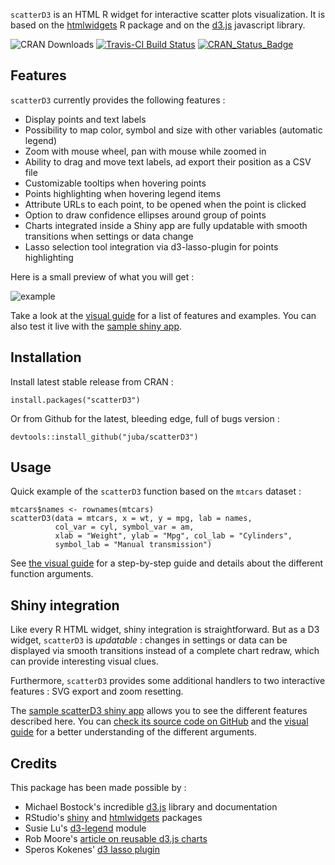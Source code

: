 `scatterD3` is an HTML R widget for interactive scatter plots visualization. It is based on the [htmlwidgets](http://www.htmlwidgets.org/) R package and on the [d3.js](http://d3js.org/) javascript
library.

![CRAN Downloads](http://cranlogs.r-pkg.org/badges/last-month/scatterD3)
[![Travis-CI Build Status](https://travis-ci.org/juba/scatterD3.svg?branch=master)](https://travis-ci.org/juba/scatterD3)
[![CRAN_Status_Badge](http://www.r-pkg.org/badges/version/scatterD3)](http://cran.r-project.org/package=scatterD3)

## Features

`scatterD3` currently provides the following features :

-   Display points and text labels
-   Possibility to map color, symbol and size with other variables (automatic legend)
-   Zoom with mouse wheel, pan with mouse while zoomed in
-   Ability to drag and move text labels, ad export their position as a CSV file
-   Customizable tooltips when hovering points
-   Points highlighting when hovering legend items
-   Attribute URLs to each point, to be opened when the point is clicked
-   Option to draw confidence ellipses around group of points
-   Charts integrated inside a Shiny app are fully updatable with smooth transitions when settings or data change
-   Lasso selection tool integration via d3-lasso-plugin for points highlighting


Here is a small preview of what you will get :

![example](https://raw.github.com/juba/scatterD3/master/resources/scatterD3.gif)

Take a look at the [visual guide](https://rawgit.com/juba/scatterD3/master/vignettes%2Fintroduction.html#open-urls-when-clicking-points) for a list of features and examples. You can also test it live with the [sample shiny app](http://data.nozav.org/app/scatterD3/).


## Installation

Install latest stable release from CRAN :

    install.packages("scatterD3")

Or from Github for the latest, bleeding edge, full of bugs version :

    devtools::install_github("juba/scatterD3")

## Usage

Quick example of the `scatterD3`  function based on the `mtcars` dataset :

```{r}
mtcars$names <- rownames(mtcars)
scatterD3(data = mtcars, x = wt, y = mpg, lab = names,
          col_var = cyl, symbol_var = am,
          xlab = "Weight", ylab = "Mpg", col_lab = "Cylinders",
          symbol_lab = "Manual transmission")
```


See [the visual guide](https://rawgit.com/juba/scatterD3/master/vignettes%2Fintroduction.html) for a step-by-step guide and details about the different function arguments.

## Shiny integration

Like every R HTML widget, shiny integration is straightforward. But as a D3 widget, `scatterD3` is *updatable* : changes in settings or data can be displayed via smooth transitions instead of a complete chart redraw, which can provide interesting visual clues.

Furthermore, `scatterD3` provides some additional handlers to two interactive features : SVG export and zoom resetting.

The
[sample scatterD3 shiny app](http://data.nozav.org/app/scatterD3/) allows you to see the different features described here. You can [check its source code on GitHub](https://github.com/juba/scatterD3_shiny_app) and the [visual guide](https://rawgit.com/juba/scatterD3/master/vignettes%2Fintroduction.html) for a better understanding of the different arguments.


## Credits

This package has been made possible by :

-   Michael Bostock's incredible [d3.js](https://d3js.org/) library and documentation
-   RStudio's [shiny](http://shiny.rstudio.com/) and [htmlwidgets](http://www.htmlwidgets.org/) packages
-   Susie Lu's [d3-legend](https://github.com/susielu/d3-legend) module
-   Rob Moore's [article on reusable d3.js charts](http://www.toptal.com/d3-js/towards-reusable-d3-js-charts)
-   Speros Kokenes' [d3 lasso plugin](https://github.com/skokenes/D3-Lasso-Plugin)
